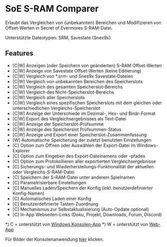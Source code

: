 ﻿# SoE S-RAM Comparer
Erlaubt das Vergleichen von (unbekannten) Bereichen und Modifizieren von Offset-Werten in Secret of Evermores S-RAM-Datei.

Unterstützte Dateotypen: SRM, Savestate (Snex9x)

## Features
* [C|W] Anzeigen (oder Speichern von geänderten) S-RAM Offset-Werten
* [C|W] Anzeige von Savestate Offset-Werten (keine Editierung)
* [C|W] Vergleich von *.srm- und Snes9x Savestate-Dateien
* [C|W] Vergleich von unbekannten Bereichen des Speicherslots
* [C|W] Vergleich des gesamten Speicherslot-Bereichs
* [C|W] Vergleich des Nicht-Speicherslot-Bereichs
* [C|W] Vergleich aller Speicherslots
* [C|W] Vergleich eines spezifischen Speicherslots mit dem gleichen oder unterschiedlichen Vergleichs-Speicherslot
* [C|W] Anzeige der Unterschiede im Dezimal-, Hex- und Binär-Format
* [C|W] Export des Vergleichsergebnisses als Text-Datei
* [C|W] Anzeige der Speicherslot-Prüfsumme
* [C|W] Anzeige des Speicherslot Prüfsummen-Status
* [C|W] Anzeige und Export einer Speicherslot-Zusammenfassung
* [W] Automatische Speicherung der zuletzt benutzten Einstellungen
* [C] Option zum Öffnen oder Auswählen der Export-Datei im Windows-Explorer
* [C] Option zum Eingeben des Export-Dateinamens oder -pfades
* [C] Option zum Protokollieren aller exportierten Vergleichsergebnisse
* [C] Sicherungs- und Wiederherstellungs-Funktionalität der aktuellen oder Vergleichs-S-RAM-Datei
* [C] Speichern der S-RAM-Datei unter anderem Spielnamen
* [C] Parametrisierbare Einstellungen
* [C] Manuelles Laden/Speichern der Konfig (inkl. benutzerdefinierter Konfig-Namen)
* [C] Automatisches Laden einer Konfig
* [C] Benutzerdefinierte Tasten-Zuordnung
* [C] Mechanismus zur Selbstaktualisierung (Auto-Opdate optional)
* [C] In-App Webseiten-Links (Doku, Projekt, Downloads, Forum, Discord)

*) C = unterstützt von <a href=console-app>Windows Konsolen-App</a>
*) W = unterstützt von <a href=comparing>Web-App</a>

Für Bilder der Konsolenanwendung <a href=imagery>hier</a> klicken.